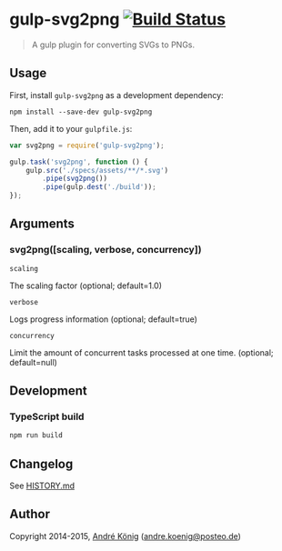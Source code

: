 # gulp-svg2png [![Build Status](https://travis-ci.org/akoenig/gulp-svg2png.png?branch=master)](https://travis-ci.org/akoenig/gulp-svg2png)

> A gulp plugin for converting SVGs to PNGs.


## Usage

First, install `gulp-svg2png` as a development dependency:

```shell
npm install --save-dev gulp-svg2png
```

Then, add it to your `gulpfile.js`:

```javascript
var svg2png = require('gulp-svg2png');

gulp.task('svg2png', function () {
    gulp.src('./specs/assets/**/*.svg')
        .pipe(svg2png())
        .pipe(gulp.dest('./build'));
});
```

## Arguments

### svg2png([scaling, verbose, concurrency])

`scaling`

The scaling factor (optional; default=1.0)

`verbose`

Logs progress information (optional; default=true)

`concurrency`

Limit the amount of concurrent tasks processed at one time. (optional; default=null)

## Development

### TypeScript build

```sh
npm run build
```

## Changelog

See [HISTORY.md](https://github.com/akoenig/gulp-svg2png/blob/master/HISTORY.md)

## Author

Copyright 2014-2015, [André König](http://iam.andrekoenig.info) (andre.koenig@posteo.de)